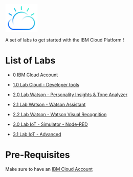 <img src="./images/cloud-color-logo.png" width="20%"/>

A set of labs to get started with the IBM Cloud Platform !

# List of Labs

+ [0 IBM Cloud Account](./labs/0%20IBM%20Cloud%20Account)

+ [1.0 Lab Cloud - Developer tools](./labs/1.0%20Lab%20Cloud%20-%20Developer%20tools)

+ [2.0 Lab Watson - Personality Insights & Tone Analyzer](./labs/2.0%20Lab%20Watson%20-%20Personality%20Insights%20&%20Tone%20Analyzer)

+ [2.1 Lab Watson - Watson Assistant](./labs/2.1%20Lab%20Watson%20-%20Watson%20Assistant)

+ [2.2 Lab Watson - Watson Visual Recognition](./labs/2.2%20Lab%20Watson%20-%20Watson%20Visual%20Recognition)

+ [3.0 Lab IoT - Simulator - Node-RED](./labs/3.0%20Lab%20IoT%20-%20Simulator%20-%20Node-RED)

+ [3.1 Lab IoT - Advanced](./labs/3.1%20Lab%20IoT%20-%20Advanced)



# Pre-Requisites

Make sure to have an [IBM Cloud Account](./labs/0%20IBM%20Cloud%20Account)
